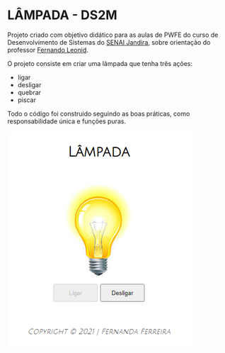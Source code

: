 # LÂMPADA - DS2M
Projeto criado com objetivo didático para as aulas de PWFE do curso de Desenvolvimento de Sistemas do [SENAI Jandira](https://jandira.sp.senai.br/), sobre orientação do professor [Fernando Leonid](https://github.com/fernandoleonid/).

O projeto consiste em criar uma lâmpada que tenha três ações:
* ligar
* desligar
* quebrar
* piscar

Todo o código foi construido seguindo as boas práticas, como responsabilidade única e funções puras.

<div align=”center”>
    <img align=”center” src="img/projeto.PNG">
</div>
